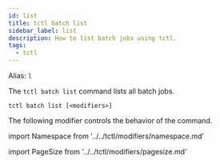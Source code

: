 ```yaml
---
id: list
title: tctl batch list
sidebar_label: list
description: How to list batch jobs using tctl.
tags:
  - tctl
---
```


Alias: `l`

The `tctl batch list` command lists all batch jobs.

`tctl batch list [<modifiers>]`

The following modifier controls the behavior of the command.

<!--Namespace-->

import Namespace from '../../tctl/modifiers/namespace.md'

<Namespace />

<!--PageSize-->

import PageSize from '../../tctl/modifiers/pagesize.md'

<PageSize />
